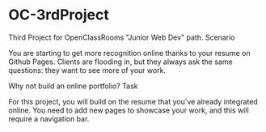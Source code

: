 # OC-3rdProject
Third Project for OpenClassRooms "Junior Web Dev" path.
Scenario

You are starting to get more recognition online thanks to your resume on Github Pages. Clients are flooding in, but they always ask the same questions: they want to see more of your work.

Why not build an online portfolio? Task

For this project, you will build on the resume that you've already integrated online. You need to add new pages to showcase your work, and this will require a navigation bar.
